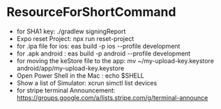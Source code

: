 # ResourceForShortCommand
- for SHA1 key: ./gradlew signingReport
- Expo reset Project: npx run reset-project
- for .ipa file for ios: eas build -p ios --profile development
- for .apk android : eas build -p android --profile development
- for moving the keStore file to the app: mv ~/my-upload-key.keystore android/app/my-upload-key.keystore
- Open Power Shell in the Mac : echo $SHELL
- Show a list of Simulator: xcrun simctl list devices
- for stripe terminal Announcement: https://groups.google.com/a/lists.stripe.com/g/terminal-announce



